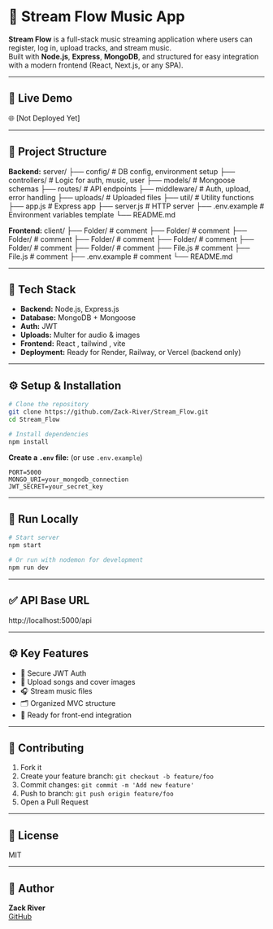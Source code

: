     
# 🎵 Stream Flow Music App

**Stream Flow** is a full-stack music streaming application where users can register, log in, upload tracks, and stream music.  
Built with **Node.js**, **Express**, **MongoDB**, and structured for easy integration with a modern frontend (React, Next.js, or any SPA).

---

## 🚀 Live Demo

🌐 [Not Deployed Yet]

---

## 📂 Project Structure
**Backend:**
server/
├── config/         # DB config, environment setup
├── controllers/    # Logic for auth, music, user
├── models/         # Mongoose schemas
├── routes/         # API endpoints
├── middleware/     # Auth, upload, error handling
├── uploads/        # Uploaded files
├── util/           # Utility functions
├── app.js          # Express app
├── server.js       # HTTP server
├── .env.example    # Environment variables template
└── README.md

**Frontend:**
client/
├── Folder/          # comment
├── Folder/          # comment
├── Folder/          # comment
├── Folder/          # comment
├── Folder/          # comment
├── Folder/          # comment
├── Folder/          # comment
├── File.js          # comment
├── File.js          # comment
├── .env.example     # comment
└── README.md

---

## 🧩 Tech Stack

- **Backend:** Node.js, Express.js
- **Database:** MongoDB + Mongoose
- **Auth:** JWT
- **Uploads:** Multer for audio & images
- **Frontend:** React , tailwind , vite
- **Deployment:** Ready for Render, Railway, or Vercel (backend only)

---

## ⚙️ Setup & Installation

```bash
# Clone the repository
git clone https://github.com/Zack-River/Stream_Flow.git
cd Stream_Flow

# Install dependencies
npm install
```

**Create a `.env` file:** (or use `.env.example`)

```env
PORT=5000
MONGO_URI=your_mongodb_connection
JWT_SECRET=your_secret_key
```

---

## 🏃 Run Locally

```bash
# Start server
npm start

# Or run with nodemon for development
npm run dev
```

---

## ✅ API Base URL

http://localhost:5000/api

---

## ⚙️ Key Features

- 🔑 Secure JWT Auth
- 📁 Upload songs and cover images
- 🎧 Stream music files
- 🗂️ Organized MVC structure
- 🔗 Ready for front-end integration

---

## 🤝 Contributing

1. Fork it
2. Create your feature branch: `git checkout -b feature/foo`
3. Commit changes: `git commit -m 'Add new feature'`
4. Push to branch: `git push origin feature/foo`
5. Open a Pull Request

---

## 📝 License

MIT

---

## 👋 Author

**Zack River**  
[GitHub](https://github.com/Zack-River)
